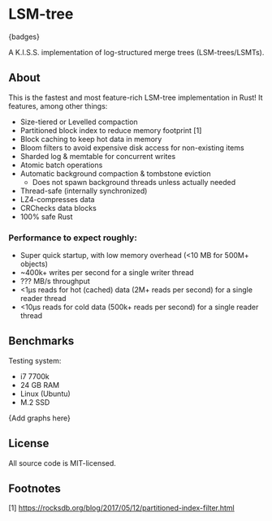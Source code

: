 # LSM-tree

{badges}

A K.I.S.S. implementation of log-structured merge trees (LSM-trees/LSMTs).

## About

This is the fastest and most feature-rich LSM-tree implementation in Rust! It features, among other things:

- Size-tiered or Levelled compaction
- Partitioned block index to reduce memory footprint [1]
- Block caching to keep hot data in memory
- Bloom filters to avoid expensive disk access for non-existing items
- Sharded log & memtable for concurrent writes
- Atomic batch operations
- Automatic background compaction & tombstone eviction
  - Does not spawn background threads unless actually needed
- Thread-safe (internally synchronized)
- LZ4-compresses data
- CRChecks data blocks
- 100% safe Rust

### Performance to expect roughly:

- Super quick startup, with low memory overhead (<10 MB for 500M+ objects)
- ~400k+ writes per second for a single writer thread
- ??? MB/s throughput
- <1μs reads for hot (cached) data (2M+ reads per second) for a single reader thread
- <10µs reads for cold data (500k+ reads per second) for a single reader thread

## Benchmarks

Testing system:
- i7 7700k
- 24 GB RAM
- Linux (Ubuntu)
- M.2 SSD

{Add graphs here}

## License

All source code is MIT-licensed.

## Footnotes

[1] https://rocksdb.org/blog/2017/05/12/partitioned-index-filter.html
